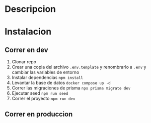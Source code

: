 # Descripcion

# Instalacion

## Correr en dev

1. Clonar repo
2. Crear una copia del archivo `.env.template` y renombrarlo a `.env` y cambiar las variables de entorno
3. Instalar dependencias `npm install`
4. Levantar la base de datos `docker compose up -d`
5. Correr las migraciones de prisma `npx prisma migrate dev`
6. Ejecutar seed `npm run seed`
7. Correr el proyecto `npm run dev`

## Correr en produccion
